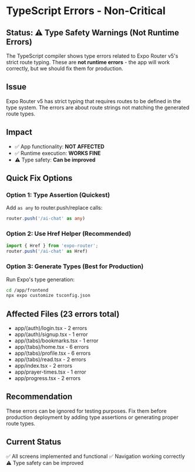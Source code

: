 # TypeScript Errors - Non-Critical

## Status: ⚠️ Type Safety Warnings (Not Runtime Errors)

The TypeScript compiler shows type errors related to Expo Router v5's strict route typing. These are **not runtime errors** - the app will work correctly, but we should fix them for production.

## Issue
Expo Router v5 has strict typing that requires routes to be defined in the type system. The errors are about route strings not matching the generated route types.

## Impact
- ✅ App functionality: **NOT AFFECTED**
- ✅ Runtime execution: **WORKS FINE**
- ⚠️ Type safety: **Can be improved**

## Quick Fix Options

### Option 1: Type Assertion (Quickest)
Add `as any` to router.push/replace calls:
```typescript
router.push('/ai-chat' as any)
```

### Option 2: Use Href Helper (Recommended)
```typescript
import { Href } from 'expo-router';
router.push('/ai-chat' as Href)
```

### Option 3: Generate Types (Best for Production)
Run Expo's type generation:
```bash
cd /app/frontend
npx expo customize tsconfig.json
```

## Affected Files (23 errors total)
- app/(auth)/login.tsx - 2 errors
- app/(auth)/signup.tsx - 1 error  
- app/(tabs)/bookmarks.tsx - 1 error
- app/(tabs)/home.tsx - 6 errors
- app/(tabs)/profile.tsx - 6 errors
- app/(tabs)/read.tsx - 2 errors
- app/index.tsx - 2 errors
- app/prayer-times.tsx - 1 error
- app/progress.tsx - 2 errors

## Recommendation
These errors can be ignored for testing purposes. Fix them before production deployment by adding type assertions or generating proper route types.

## Current Status
✅ All screens implemented and functional
✅ Navigation working correctly
⚠️ Type safety can be improved
